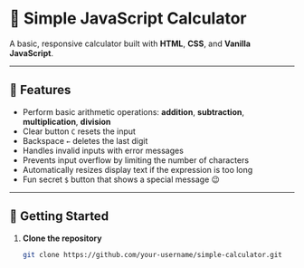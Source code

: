 # 🧮 Simple JavaScript Calculator

A basic, responsive calculator built with **HTML**, **CSS**, and **Vanilla JavaScript**.

---

## 📌 Features

- Perform basic arithmetic operations: **addition**, **subtraction**, **multiplication**, **division**
- Clear button `C` resets the input
- Backspace `←` deletes the last digit
- Handles invalid inputs with error messages
- Prevents input overflow by limiting the number of characters
- Automatically resizes display text if the expression is too long
- Fun secret `$` button that shows a special message 😉

---

## 🚀 Getting Started

1. **Clone the repository**
   ```bash
   git clone https://github.com/your-username/simple-calculator.git
